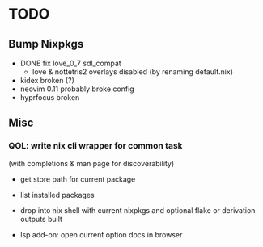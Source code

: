 # TODO 

## Bump Nixpkgs
- DONE fix love_0_7 sdl_compat
    - love & nottetris2 overlays disabled (by renaming default.nix)
- kidex broken (?)
- neovim 0.11 probably broke config
- hyprfocus broken

## Misc
###  QOL: write nix cli wrapper for common task

(with completions & man page for discoverability)

- get store path for current package
- list installed packages
- drop into nix shell with current nixpkgs and optional flake or derivation
  outputs built

- lsp add-on: open current option docs in browser


